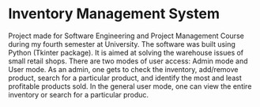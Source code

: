 # Inventory Management System
Project made for Software Engineering and Project Management Course during my fourth semester at University.
The software was built using Python (Tkinter package).
It is aimed at solving the warehouse issues of small retail shops.
There are two modes of user access: Admin mode and User mode.
As an admin, one gets to check the inventory, add/remove product, search for a particular product, and identify the most and least profitable products sold.
In the general user mode, one can view the entire inventory or search for a particular produc.
